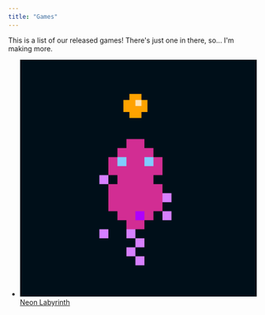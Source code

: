 ```yaml
---
title: "Games"
---
```


This is a list of our released games! There's just one in there, so... I'm making more.

* <img class="game_tile" src="/assets/img/neon_labyrinth_icon.png" alt="Neon Labyrinth Icon"> [Neon Labyrinth](/games/neon_labyrinth)
